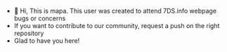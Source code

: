 - 👋 Hi, This is mapa. This user was created to attend 7DS.info webpage bugs or concerns
- If you want to contribute to our community, request a push on the right repository
- Glad to have you here!
